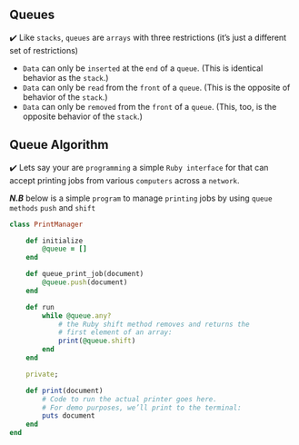 ## Queues


:heavy_check_mark: Like ```stacks```, ```queues``` are ```arrays``` with three restrictions (it’s just a different set of restrictions)

- ```Data``` can only be ```inserted``` at the ```end``` of a ```queue```. (This is identical behavior as the ```stack```.)
- ```Data``` can only be ```read``` from the ```front``` of a ```queue```. (This is the opposite of behavior of the ```stack```.)
- ```Data``` can only be ```removed``` from the ```front``` of a ```queue```. (This, too, is the opposite behavior of the ```stack```.)


## Queue Algorithm
:heavy_check_mark: Lets say your are ```programming``` a simple ```Ruby interface``` for that can accept printing jobs from various ```computers``` across a ```network```.

_**N.B**_ below is a simple ```program``` to manage ```printing``` jobs by using ```queue methods``` ```push``` and ```shift```

```rb
class PrintManager

    def initialize
        @queue = []
    end

    def queue_print_job(document)
        @queue.push(document)
    end

    def run
        while @queue.any?
            # the Ruby shift method removes and returns the
            # first element of an array:
            print(@queue.shift)
        end
    end

    private;

    def print(document)
        # Code to run the actual printer goes here.
        # For demo purposes, we’ll print to the terminal:
        puts document
    end
end
```